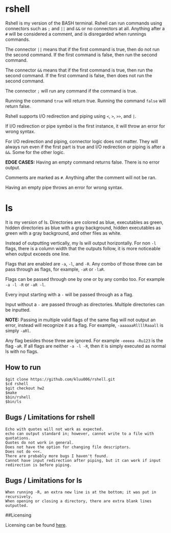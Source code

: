 # rshell

Rshell is my version of the BASH terminal. Rshell can run commands using connectors such as `;` and `||` and `&&` or no connectors at all. Anything after a `#` will be considered a comment, and is disregarded when runnings commands.

The connector `||` means that if the first command is true, then do not run the second command. If the first command is false, then run the second command.

The connector `&&` means that if the first command is true, then run the second command. If the first command is false, then does not run the second command.

The connector `;` will run any command if the command is true.

Running the command `true` will return true. Running the command `false` will return false.

Rshell supports I/O redirection and piping using `<`, `>`, `>>`, and `|`.

If I/O redirection or pipe symbol is the first instance, it will throw an error for wrong syntax.


For I/O redirection and piping, connector logic does not matter. They will always run even if the first part is true and I/O redirection or piping is after a `&&`. Some for the other logic.

**EDGE CASES:**
Having an empty command returns false. There is no error output.

Comments are marked as `#`. Anything after the comment will not be ran.

Having an empty pipe throws an error for wrong syntax.

# ls

It is my version of ls. Directories are colored as blue, executables as green, hidden directories as blue with a gray background, hidden executables as green with a gray background, and other files as white.

Instead of outputting vertically, my ls will output horizontally. For non `-l` flags, there is a column width that the outputs follow, it is more noticeable when output exceeds one line.

Flags that are enabled are `-a`, `-l`, and `-R`. Any combo of those three can be pass through as flags, for example, `-aR` or `-laR`.

Flags can be passed through one by one or by any combo too. For example `-a -l -R` or `-aR -l`.

Every input starting with a `-` will be passed through as a flag.

Input without a `-` are passed through as directories. Multiple directories can be inputted.

**NOTE:**
Passing in multiple valid flags of the same flag will not output an error, instead will recognize it as a flag. For example, `-aaaaaaRllllRaaall` is simply `-aRl`.

Any flag besides those three are ignored. For example `-eeeea -Ru123` is the flag `-aR`. 
If all flags are neither `-a -l -R`, then it is simply executed as normal ls with no flags.

## How to run

```
$git clone https://github.com/kluu006/rshell.git
$cd rshell
$git checkout hw2
$make
$bin/rshell
$bin/ls

```
## Bugs / Limitations for rshell

```
Echo with quotes will not work as expected.
echo can output standard in; however, cannot write to a file with quotations.
Quotes do not work in general.
Does not have the option for changing file descriptors.
Does not do <<<.
There are probably more bugs I haven't found.
Cannot have input redirection after piping, but it can work if input redirection is before piping.

```
## Bugs / Limitations for ls

```
When running -R, an extra new line is at the bottom; it was put in recursively.
When opening or closing a directory, there are extra blank lines outputted.

```
##Licensing

Licensing can be found [here](/LICENSE).
